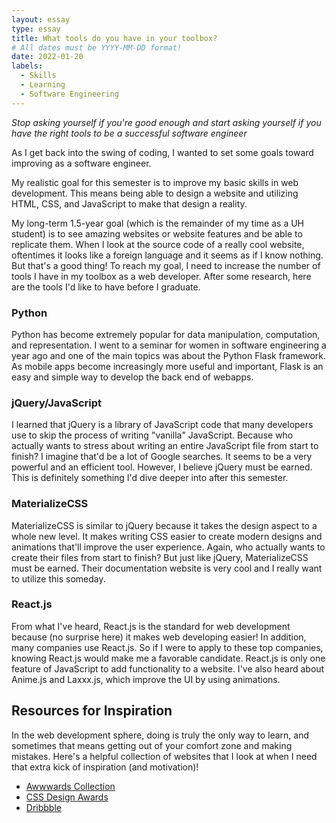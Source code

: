 ```yaml
---
layout: essay
type: essay
title: What tools do you have in your toolbox?
# All dates must be YYYY-MM-DD format!
date: 2022-01-20
labels:
  - Skills
  - Learning
  - Software Engineering
---
```


*Stop asking yourself if you're good enough and start asking yourself if you have the right tools to be a successful software engineer*

As I get back into the swing of coding, I wanted to set some goals toward improving as a software engineer.

My realistic goal for this semester is to improve my basic skills in web development. This means being able to design a website and utilizing HTML, CSS, and JavaScript to make that design a reality.

My long-term 1.5-year goal (which is the remainder of my time as a UH student) is to see amazing websites or website features and be able to replicate them. When I look at the source code of a really cool website, oftentimes it looks like a foreign language and it seems as if I know nothing. But that's a good thing! To reach my goal, I need to increase the number of tools I have in my toolbox as a web developer. After some research, here are the tools I'd like to have before I graduate.

### Python

Python has become extremely popular for data manipulation, computation, and representation. I went to a seminar for women in software engineering a year ago and one of the main topics was about the Python Flask framework. As mobile apps become increasingly more useful and important, Flask is an easy and simple way to develop the back end of webapps.

### jQuery/JavaScript

I learned that jQuery is a library of JavaScript code that many developers use to skip the process of writing "vanilla" JavaScript. Because who actually wants to stress about writing an entire JavaScript file from start to finish? I imagine that'd be a lot of Google searches. It seems to be a very powerful and an efficient tool. However, I believe jQuery must be earned. This is definitely something I'd dive deeper into after this semester.

### MaterializeCSS

MaterializeCSS is similar to jQuery because it takes the design aspect to a whole new level. It makes writing CSS easier to create modern designs and animations that'll improve the user experience. Again, who actually wants to create their files from start to finish? But just like jQuery, MaterializeCSS must be earned. Their documentation website is very cool and I really want to utilize this someday.

### React.js

From what I've heard, React.js is the standard for web development because (no surprise here) it makes web developing easier! In addition, many companies use React.js. So if I were to apply to these top companies, knowing React.js would make me a favorable candidate. React.js is only one feature of JavaScript to add functionality to a website. I've also heard about Anime.js and Laxxx.js, which improve the UI by using animations.

## Resources for Inspiration

In the web development sphere, doing is truly the only way to learn, and sometimes that means getting out of your comfort zone and making mistakes. Here's a helpful collection of websites that I look at when I need that extra kick of inspiration (and motivation)!

- <a href="https://www.awwwards.com/collections/">Awwwards Collection</a>
- <a href="https://www.cssdesignawards.com/">CSS Design Awards</a>
- <a href="https://dribbble.com/">Dribbble</a>
